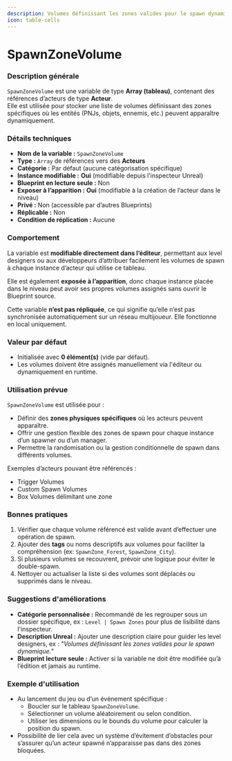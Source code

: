 ```yaml
---
description: Volumes définissant les zones valides pour le spawn dynamique.
icon: table-cells
---
```


# SpawnZoneVolume

### Description générale

`SpawnZoneVolume` est une variable de type **Array (tableau)**, contenant des références d’acteurs de type **Acteur**.\
Elle est utilisée pour stocker une liste de volumes définissant des zones spécifiques où les entités (PNJs, objets, ennemis, etc.) peuvent apparaître dynamiquement.

### Détails techniques

* **Nom de la variable :** `SpawnZoneVolume`
* **Type :** `Array` de références vers des **Acteurs**
* **Catégorie :** Par défaut (aucune catégorisation spécifique)
* **Instance modifiable :** **Oui** (modifiable depuis l’inspecteur Unreal)
* **Blueprint en lecture seule :** Non
* **Exposer à l’apparition :** **Oui** (modifiable à la création de l’acteur dans le niveau)
* **Privé :** Non (accessible par d’autres Blueprints)
* **Réplicable :** Non
* **Condition de réplication :** Aucune

### Comportement

La variable est **modifiable directement dans l’éditeur**, permettant aux level designers ou aux développeurs d’attribuer facilement les volumes de spawn à chaque instance d’acteur qui utilise ce tableau.

Elle est également **exposée à l’apparition**, donc chaque instance placée dans le niveau peut avoir ses propres volumes assignés sans ouvrir le Blueprint source.

Cette variable **n’est pas répliquée**, ce qui signifie qu’elle n’est pas synchronisée automatiquement sur un réseau multijoueur. Elle fonctionne en local uniquement.

### Valeur par défaut

* Initialisée avec **0 élément(s)** (vide par défaut).
* Les volumes doivent être assignés manuellement via l'éditeur ou dynamiquement en runtime.

### Utilisation prévue

`SpawnZoneVolume` est utilisée pour :

* Définir des **zones physiques spécifiques** où les acteurs peuvent apparaître.
* Offrir une gestion flexible des zones de spawn pour chaque instance d’un spawner ou d’un manager.
* Permettre la randomisation ou la gestion conditionnelle de spawn dans différents volumes.

Exemples d’acteurs pouvant être référencés :

* Trigger Volumes
* Custom Spawn Volumes
* Box Volumes délimitant une zone

### Bonnes pratiques

1. Vérifier que chaque volume référencé est valide avant d’effectuer une opération de spawn.
2. Ajouter des **tags** ou noms descriptifs aux volumes pour faciliter la compréhension (ex: `SpawnZone_Forest`, `SpawnZone_City`).
3. Si plusieurs volumes se recouvrent, prévoir une logique pour éviter le double-spawn.
4. Nettoyer ou actualiser la liste si des volumes sont déplacés ou supprimés dans le niveau.

### Suggestions d'améliorations

* **Catégorie personnalisée :** Recommandé de les regrouper sous un dossier spécifique, ex : `Level | Spawn Zones` pour plus de lisibilité dans l'inspecteur.
* **Description Unreal :** Ajouter une description claire pour guider les level designers, ex : _"Volumes définissant les zones valides pour le spawn dynamique."_
* **Blueprint lecture seule :** Activer si la variable ne doit être modifiée qu’à l’édition et jamais au runtime.

### Exemple d'utilisation

* Au lancement du jeu ou d’un événement spécifique :
  * Boucler sur le tableau `SpawnZoneVolume`.
  * Sélectionner un volume aléatoirement ou selon condition.
  * Utiliser les dimensions ou le bounds du volume pour calculer la position du spawn.
* Possibilité de lier cela avec un système d’évitement d’obstacles pour s’assurer qu’un acteur spawné n’apparaisse pas dans des zones bloquées.
